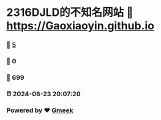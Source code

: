 # 2316DJLD的不知名网站 :link: https://Gaoxiaoyin.github.io 
### :page_facing_up: [5](https://Gaoxiaoyin.github.io/tag.html) 
### :speech_balloon: 0 
### :hibiscus: 699 
### :alarm_clock: 2024-06-23 20:07:20 
### Powered by :heart: [Gmeek](https://github.com/Meekdai/Gmeek)
